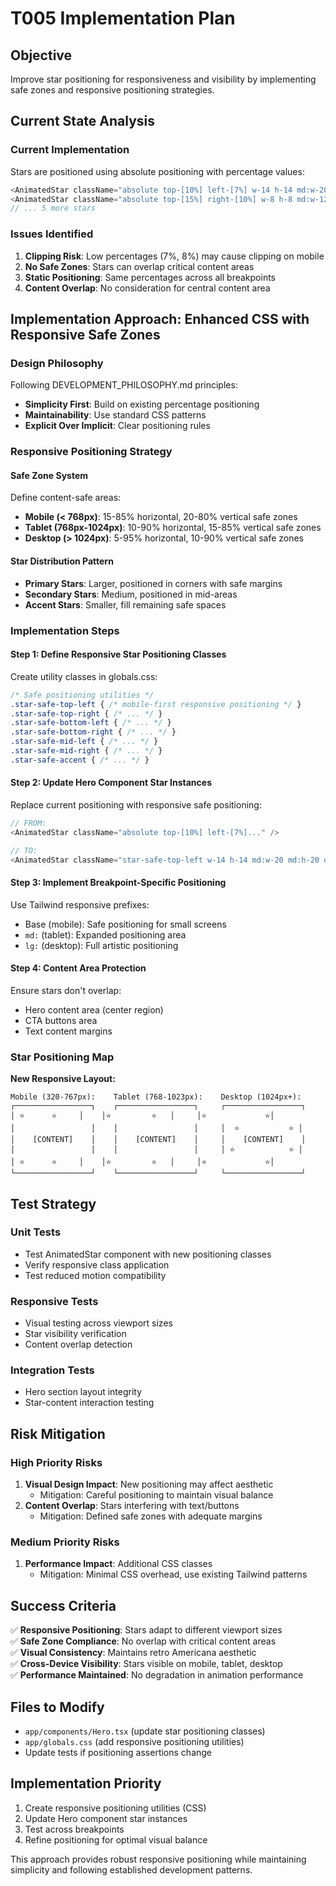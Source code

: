 # T005 Implementation Plan

## Objective
Improve star positioning for responsiveness and visibility by implementing safe zones and responsive positioning strategies.

## Current State Analysis

### Current Implementation
Stars are positioned using absolute positioning with percentage values:
```typescript
<AnimatedStar className="absolute top-[10%] left-[7%] w-14 h-14 md:w-20 md:h-20 opacity-80" delay={0.1} />
<AnimatedStar className="absolute top-[15%] right-[10%] w-8 h-8 md:w-12 md:h-12 opacity-70" delay={0.2} />
// ... 5 more stars
```

### Issues Identified
1. **Clipping Risk**: Low percentages (7%, 8%) may cause clipping on mobile
2. **No Safe Zones**: Stars can overlap critical content areas
3. **Static Positioning**: Same percentages across all breakpoints
4. **Content Overlap**: No consideration for central content area

## Implementation Approach: Enhanced CSS with Responsive Safe Zones

### Design Philosophy
Following DEVELOPMENT_PHILOSOPHY.md principles:
- **Simplicity First**: Build on existing percentage positioning
- **Maintainability**: Use standard CSS patterns
- **Explicit Over Implicit**: Clear positioning rules

### Responsive Positioning Strategy

#### Safe Zone System
Define content-safe areas:
- **Mobile (< 768px)**: 15-85% horizontal, 20-80% vertical safe zones
- **Tablet (768px-1024px)**: 10-90% horizontal, 15-85% vertical safe zones  
- **Desktop (> 1024px)**: 5-95% horizontal, 10-90% vertical safe zones

#### Star Distribution Pattern
- **Primary Stars**: Larger, positioned in corners with safe margins
- **Secondary Stars**: Medium, positioned in mid-areas
- **Accent Stars**: Smaller, fill remaining safe spaces

### Implementation Steps

#### Step 1: Define Responsive Star Positioning Classes
Create utility classes in globals.css:
```css
/* Safe positioning utilities */
.star-safe-top-left { /* mobile-first responsive positioning */ }
.star-safe-top-right { /* ... */ }
.star-safe-bottom-left { /* ... */ }
.star-safe-bottom-right { /* ... */ }
.star-safe-mid-left { /* ... */ }
.star-safe-mid-right { /* ... */ }
.star-safe-accent { /* ... */ }
```

#### Step 2: Update Hero Component Star Instances
Replace current positioning with responsive safe positioning:
```typescript
// FROM:
<AnimatedStar className="absolute top-[10%] left-[7%]..." />

// TO:  
<AnimatedStar className="star-safe-top-left w-14 h-14 md:w-20 md:h-20 opacity-80" />
```

#### Step 3: Implement Breakpoint-Specific Positioning
Use Tailwind responsive prefixes:
- Base (mobile): Safe positioning for small screens
- `md:` (tablet): Expanded positioning area
- `lg:` (desktop): Full artistic positioning

#### Step 4: Content Area Protection
Ensure stars don't overlap:
- Hero content area (center region)
- CTA buttons area
- Text content margins

### Star Positioning Map

**New Responsive Layout:**
```
Mobile (320-767px):    Tablet (768-1023px):    Desktop (1024px+):
┌─────────────────┐    ┌─────────────────┐     ┌─────────────────┐
│ ⭐      ⭐     │    │⭐         ⭐   │     │⭐             ⭐│
│                 │    │                 │     │  ⭐           ⭐ │
│    [CONTENT]    │    │    [CONTENT]    │     │    [CONTENT]    │
│                 │    │                 │     │ ⭐            ⭐ │
│ ⭐      ⭐     │    │⭐         ⭐   │     │⭐             ⭐│
└─────────────────┘    └─────────────────┘     └─────────────────┘
```

## Test Strategy

### Unit Tests
- Test AnimatedStar component with new positioning classes
- Verify responsive class application
- Test reduced motion compatibility

### Responsive Tests
- Visual testing across viewport sizes
- Star visibility verification  
- Content overlap detection

### Integration Tests
- Hero section layout integrity
- Star-content interaction testing

## Risk Mitigation

### High Priority Risks
1. **Visual Design Impact**: New positioning may affect aesthetic
   - Mitigation: Careful positioning to maintain visual balance
2. **Content Overlap**: Stars interfering with text/buttons
   - Mitigation: Defined safe zones with adequate margins

### Medium Priority Risks  
1. **Performance Impact**: Additional CSS classes
   - Mitigation: Minimal CSS overhead, use existing Tailwind patterns

## Success Criteria

✅ **Responsive Positioning**: Stars adapt to different viewport sizes  
✅ **Safe Zone Compliance**: No overlap with critical content areas  
✅ **Visual Consistency**: Maintains retro Americana aesthetic  
✅ **Cross-Device Visibility**: Stars visible on mobile, tablet, desktop  
✅ **Performance Maintained**: No degradation in animation performance

## Files to Modify
- `app/components/Hero.tsx` (update star positioning classes)
- `app/globals.css` (add responsive positioning utilities)
- Update tests if positioning assertions change

## Implementation Priority
1. Create responsive positioning utilities (CSS)
2. Update Hero component star instances
3. Test across breakpoints
4. Refine positioning for optimal visual balance

This approach provides robust responsive positioning while maintaining simplicity and following established development patterns.